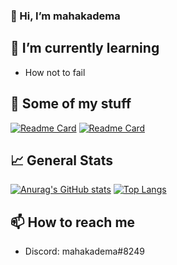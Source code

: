 ### 👋 Hi, I’m mahakadema
## 🌱 I’m currently learning
- How not to fail
## 🔧 Some of my stuff
[![Readme Card](https://github-readme-stats.vercel.app/api/pin/?username=Mahakadema&repo=gavel-gateway-js&theme=vue-dark)](https://github.com/anuraghazra/github-readme-stats) [![Readme Card](https://github-readme-stats.vercel.app/api/pin/?username=Mahakadema&repo=gavel-gateway-js&theme=vue-dark)](https://github.com/anuraghazra/github-readme-stats)
## 📈 General Stats
[![Anurag's GitHub stats](https://github-readme-stats.vercel.app/api?username=Mahakadema&count_private=true&show_icons=true&theme=vue-dark)](https://github.com/anuraghazra/github-readme-stats)
[![Top Langs](https://github-readme-stats.vercel.app/api/top-langs/?username=Mahakadema&layout=compact&theme=vue-dark)](https://github.com/anuraghazra/github-readme-stats)
## 📫 How to reach me
- Discord: mahakadema#8249
